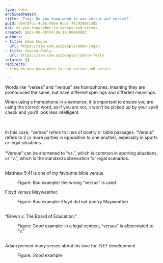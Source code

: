 ```yaml
---
type: rule
archivedreason: 
title: 'Tiny: Do you know when to use versus and verses?'
guid: d64f97cc-4c8e-48be-8cbf-79c924d8c385
uri: do-you-know-when-to-versus-and-verses
created: 2017-08-30T04:06:19.0000000Z
authors:
- title: Adam Cogan
  url: https://ssw.com.au/people/adam-cogan
- title: Joanna Feely
  url: https://ssw.com.au/people/joanna-feely
related: []
redirects:
- tiny-do-you-know-when-to-use-versus-and-verses

---
```



<p>​​​​Words like “verses” and “versus” are homophones, meaning they are pronounced the same, but have different spellings and different meanings.<br></p><p>When using a homophone in a sentence, it is important to ensure you are using the correct word, as if you are not, it won’t be picked up by your spell check and you'll look less intelligent.<br></p>
<br><excerpt class='endintro'></excerpt><br>
​In this case, “verses” refers to lines of poetry or bible
passages. “Versus” refers to 2 or more parties in opposition to one another,
especially in sports or legal situations.<div><br></div><div>“Versus” can be shortened to “vs.”, which is common in
sporting situations, or “v.”, which is the standard abbreviation for legal
scenarios. &#160;</div><div><br></div><div><p class="ssw15-rteElement-GreyBox">Matthew 5&#58;41 is one of my favourite bible versus.</p><dd class="ssw15-rteElement-FigureBad">Figure&#58;&#160;Bad example&#58; the wrong “versus” is used<br></dd></div><div><p class="ssw15-rteElement-GreyBox">Floyd verses Mayweather. <br></p><dd class="ssw15-rteElement-FigureBad">
Figure&#58;&#160;Bad example&#58; Floyd did not poetry
Mayweather </dd><dd><br></dd><p class="ssw15-rteElement-GreyBox">“Brown v. The Board of Education.”</p><dd class="ssw15-rteElement-FigureGood">
Figure&#58;&#160;Good example&#58; in a legal context, “versus”
is abbreviated to “v.”<br></dd><dd><br></dd><p class="ssw15-rteElement-GreyBox">Adam penned many verses about his lo​ve for .NET development</p><dd class="ssw15-rteElement-FigureGood">
Figure&#58; Good example​<br></dd><p><br></p></div>


